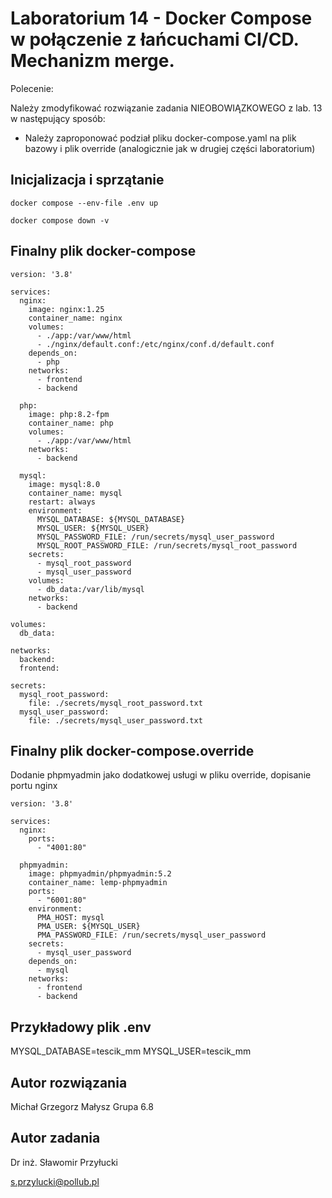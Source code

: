 # Laboratorium 14 - Docker Compose w połączenie z łańcuchami CI/CD. Mechanizm merge.

Polecenie:


Należy zmodyfikować rozwiązanie zadania NIEOBOWIĄZKOWEGO z lab. 13 w następujący sposób:

 - Należy zaproponować podział pliku docker-compose.yaml na plik bazowy i plik override (analogicznie jak w drugiej części laboratorium)



## Inicjalizacja i sprzątanie

    docker compose --env-file .env up

    docker compose down -v

## Finalny plik docker-compose

	
    version: '3.8'
    
    services:
      nginx:
        image: nginx:1.25
        container_name: nginx
        volumes:
          - ./app:/var/www/html
          - ./nginx/default.conf:/etc/nginx/conf.d/default.conf
        depends_on:
          - php
        networks:
          - frontend
          - backend
    
      php:
        image: php:8.2-fpm
        container_name: php
        volumes:
          - ./app:/var/www/html
        networks:
          - backend
    
      mysql:
        image: mysql:8.0
        container_name: mysql
        restart: always
        environment:
          MYSQL_DATABASE: ${MYSQL_DATABASE}
          MYSQL_USER: ${MYSQL_USER}
          MYSQL_PASSWORD_FILE: /run/secrets/mysql_user_password
          MYSQL_ROOT_PASSWORD_FILE: /run/secrets/mysql_root_password
        secrets:
          - mysql_root_password
          - mysql_user_password
        volumes:
          - db_data:/var/lib/mysql
        networks:
          - backend
    
    volumes:
      db_data:
    
    networks:
      backend:
      frontend:
    
    secrets:
      mysql_root_password:
        file: ./secrets/mysql_root_password.txt
      mysql_user_password:
        file: ./secrets/mysql_user_password.txt



## Finalny plik docker-compose.override

Dodanie phpmyadmin jako dodatkowej usługi w pliku override, dopisanie portu nginx

    version: '3.8'
    
    services:
      nginx:
        ports:
          - "4001:80"
    
      phpmyadmin:
        image: phpmyadmin/phpmyadmin:5.2
        container_name: lemp-phpmyadmin
        ports:
          - "6001:80"
        environment:
          PMA_HOST: mysql
          PMA_USER: ${MYSQL_USER}
          PMA_PASSWORD_FILE: /run/secrets/mysql_user_password
        secrets:
          - mysql_user_password
        depends_on:
          - mysql
        networks:
          - frontend
          - backend


## Przykładowy plik .env

MYSQL_DATABASE=tescik_mm
MYSQL_USER=tescik_mm


## Autor rozwiązania

Michał Grzegorz Małysz 
Grupa 6.8

## Autor zadania

Dr inż. Sławomir Przyłucki 

s.przylucki@pollub.pl

